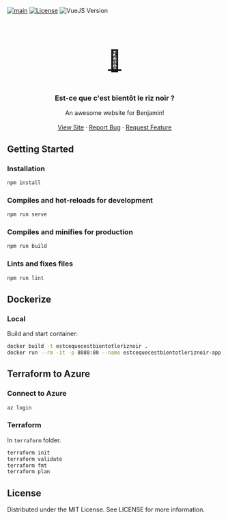 [![main](https://github.com/jterral/estcequecestbientotleriznoir/actions/workflows/main.yml/badge.svg)](https://github.com/jterral/estcequecestbientotleriznoir/actions/workflows/main.yml)
[![License](https://img.shields.io/badge/license-MIT-blue)](https://opensource.org/licenses/MIT)
![VueJS Version](https://img.shields.io/badge/vue.js-3.2.13-33A06F?logo=vue.js)

<br />
<div align="center">
  <a href="https://github.com/jterral/estcequecestbientotleriznoir" style="font-size:48px">
    <p style="font-size:48px">
        🍚
    </p>
  </a>

  <h3 align="center">Est-ce que c'est bientôt le riz noir ?</h3>

  <p align="center">
    An awesome website for Benjamin!
    <br />
    <br />
    <a href="https://www.estcequecestbientotleriznoir.fr/">View Site</a>
    ·
    <a href="https://github.com/jterral/estcequecestbientotleriznoir/issues">Report Bug</a>
    ·
    <a href="https://github.com/jterral/estcequecestbientotleriznoir/issues">Request Feature</a>
  </p>
</div>

## Getting Started

### Installation

```sh
npm install
```

### Compiles and hot-reloads for development

```sh
npm run serve
```

### Compiles and minifies for production

```sh
npm run build
```

### Lints and fixes files

```sh
npm run lint
```

## Dockerize

### Local

Build and start container:

```sh
docker build -t estcequecestbientotleriznoir .
docker run --rm -it -p 8080:80 --name estcequecestbientotleriznoir-app estcequecestbientotleriznoir
```

## Terraform to Azure

### Connect to Azure

```sh
az login
```

### Terraform

In `terraform` folder.

```sh
terraform init
terraform validate
terraform fmt
terraform plan
```

## License

Distributed under the MIT License. See LICENSE for more information.
